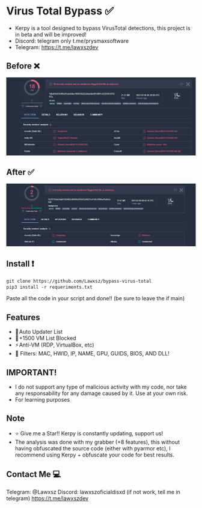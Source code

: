 # Virus Total Bypass ✅

- Kerpy is a tool designed to bypass VirusTotal detections, this project is in beta and will be improved!
- Discord: telegram only t.me/prysmaxsoftware
- Telegram: https://t.me/lawxszdev
## Before ❌

![18detect](18detect.png)

## After ✅

![2detect](2detect.png)

## Install ❗️

```
git clone https://github.com/Lawxsz/bypass-virus-total
pip3 install -r requeriments.txt
```

Paste all the code in your script and done!! (be sure to leave the if main)
## Features
- 🚀 Auto Updater List
- 🌠 +1500 VM List Blocked
- ⚡ Anti-VM (RDP, VirtualBox, etc)
- 🌟 Filters: MAC, HWID, IP, NAME, GPU, GUIDS, BIOS, AND DLL!

## IMPORTANT!
- I do not support any type of malicious activity with my code, nor take any responsability for any damage caused by it. Use at your own risk. 
- For learning purposes

## Note
- ⭐️ Give me a Star!! Kerpy is constantly updating, support us!
- The analysis was done with my grabber (+8 features), this without having obfuscated the source code (either with pyarmor etc), I recommend using Kerpy + obfuscate your code for best results.
## Contact Me 💻

Telegram: @Lawxsz
Discord: lawxszoficialdisxd (if not work, tell me in telegram)
https://t.me/lawxszdev
